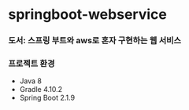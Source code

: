 # springboot-webservice
### 도서: 스프링 부트와 aws로 혼자 구현하는 웹 서비스

### 프로젝트 환경
- Java 8
- Gradle 4.10.2
- Spring Boot 2.1.9
